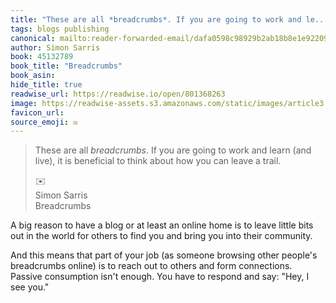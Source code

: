 ```yaml
---
title: "These are all *breadcrumbs*. If you are going to work and le..."
tags: blogs publishing
canonical: mailto:reader-forwarded-email/dafa0598c98929b2ab18b8e1e922097a
author: Simon Sarris
book: 45132789
book_title: "Breadcrumbs"
book_asin: 
hide_title: true
readwise_url: https://readwise.io/open/801368263
image: https://readwise-assets.s3.amazonaws.com/static/images/article3.5c705a01b476.png
favicon_url: 
source_emoji: ✉️
---
```


> These are all *breadcrumbs*. If you are going to work and learn (and live), it is beneficial to think about how you can leave a trail.
> <div class="quoteback-footer"><div class="quoteback-avatar"><span class="mini-emoji"> ✉️</span></div><div class="quoteback-metadata"><div class="metadata-inner"><span style="display:none">FROM:</span><div aria-label="Simon Sarris" class="quoteback-author"> Simon Sarris</div><div aria-label="Breadcrumbs" class="quoteback-title"> Breadcrumbs</div></div></div></div>

A big reason to have a blog or at least an online home is to leave little bits out in the world for others to find you and bring you into their community.

And this means that part of your job (as someone browsing other people's breadcrumbs online) is to reach out to others and form connections. Passive consumption isn't enough. You have to respond and say: "Hey, I see you."